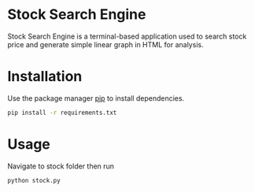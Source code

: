 # Stock Search Engine
Stock Search Engine is a terminal-based application used to search stock price and generate simple linear graph in HTML for analysis.

# Installation

Use the package manager [pip](https://pip.pypa.io/en/stable/) to install dependencies.

```bash
pip install -r requirements.txt
```

# Usage

Navigate to stock folder then run 
```bash
python stock.py
```

